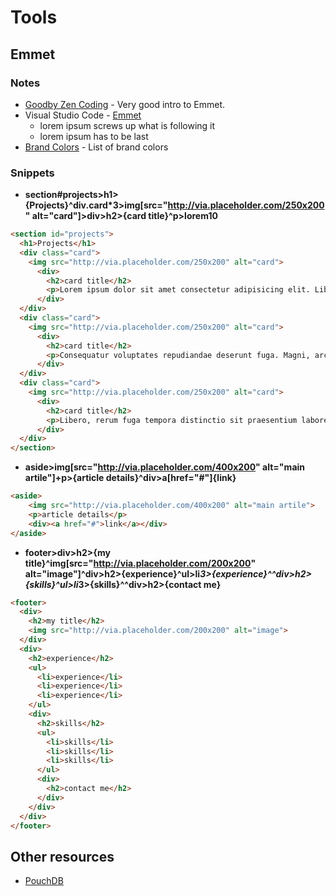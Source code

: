 # Tools
## Emmet
### Notes
* [Goodby Zen Coding](https://www.smashingmagazine.com/2013/03/goodbye-zen-coding-hello-emmet/) - Very good intro to Emmet.
* Visual Studio Code - [Emmet](https://code.visualstudio.com/docs/editor/emmet)
    * lorem ipsum screws up what is following it
    * lorem ipsum has to be last
* [Brand Colors](https://www.brandcolors.net) - List of brand colors
### Snippets
* **section#projects>h1>{Projects}^div.card*3>img[src="http://via.placeholder.com/250x200" alt="card"]>div>h2>{card title}^p>lorem10**
```html
<section id="projects">
  <h1>Projects</h1>
  <div class="card">
    <img src="http://via.placeholder.com/250x200" alt="card">
      <div>
        <h2>card title</h2>
        <p>Lorem ipsum dolor sit amet consectetur adipisicing elit. Libero, blanditiis!</p>
      </div>
  </div>
  <div class="card">
    <img src="http://via.placeholder.com/250x200" alt="card">
      <div>
        <h2>card title</h2>
        <p>Consequatur voluptates repudiandae deserunt fuga. Magni, architecto labore. Ducimus, quisquam.</p>
      </div>
  </div>
  <div class="card">
    <img src="http://via.placeholder.com/250x200" alt="card">
      <div>
        <h2>card title</h2>
        <p>Libero, rerum fuga tempora distinctio sit praesentium labore animi odio!</p>
      </div>
  </div>
</section>
```
* **aside>img[src="http://via.placeholder.com/400x200" alt="main artile"]+p>{article details}^div>a[href="#"]{link}**
```html
<aside>
    <img src="http://via.placeholder.com/400x200" alt="main artile">
    <p>article details</p>
    <div><a href="#">link</a></div>
</aside>
```
* **footer>div>h2>{my title}^img[src="http://via.placeholder.com/200x200" alt="image"]^div>h2>{experience}^ul>li*3>{experience}^^div>h2>{skills}^ul>li*3>{skills}^^div>h2>{contact me}**
```html
<footer>
  <div>
    <h2>my title</h2>
    <img src="http://via.placeholder.com/200x200" alt="image">
  </div>
  <div>
    <h2>experience</h2>
    <ul>
      <li>experience</li>
      <li>experience</li>
      <li>experience</li>
    </ul>
    <div>
      <h2>skills</h2>
      <ul>
        <li>skills</li>
        <li>skills</li>
        <li>skills</li>
      </ul>
      <div>
        <h2>contact me</h2>
      </div>
    </div>
  </div>
</footer>
```
## Other resources
* [PouchDB](https://pouchdb.com)
